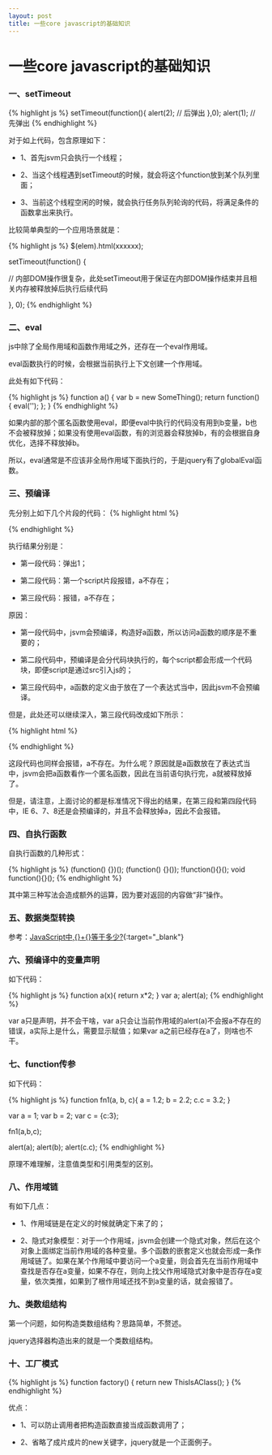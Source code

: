 ```yaml
---
layout: post
title: 一些core javascript的基础知识
---
```


# 一些core javascript的基础知识

### 一、setTimeout

{% highlight js %}
setTimeout(function(){
   alert(2);                           // 后弹出
},0);
alert(1);                              // 先弹出
{% endhighlight %}

对于如上代码，包含原理如下：

* 1、首先jsvm只会执行一个线程；

* 2、当这个线程遇到setTimeout的时候，就会将这个function放到某个队列里面；

* 3、当前这个线程空闲的时候，就会执行任务队列轮询的代码，将满足条件的函数拿出来执行。

比较简单典型的一个应用场景就是：

{% highlight js %}
$(elem).html(xxxxxx);

setTimeout(function() {

  // 内部DOM操作很复杂，此处setTimeout用于保证在内部DOM操作结束并且相关内存被释放掉后执行后续代码

}, 0);
{% endhighlight %}

### 二、eval
js中除了全局作用域和函数作用域之外，还存在一个eval作用域。

eval函数执行的时候，会根据当前执行上下文创建一个作用域。

此处有如下代码：

{% highlight js %}
function a() {
  var b = new SomeThing();
  return function() {
    eval('');
  };
}
{% endhighlight %}

如果内部的那个匿名函数使用eval，即便eval中执行的代码没有用到b变量，b也不会被释放掉；如果没有使用eval函数，有的浏览器会释放掉b，有的会根据自身优化，选择不释放掉b。

所以，eval通常是不应该非全局作用域下面执行的，于是jquery有了globalEval函数。

### 三、预编译

先分别上如下几个片段的代码：
{% highlight html %}
<!-- 第一段代码开始 -->
<html>
<head>
<script>
a();
function a(){
  alert(1);
}
</script>
</head>
<body></body>
</html>
<!-- 第一段代码结束 -->
<!-- 第二段代码开始 -->
<html>
<head>
<script>
a();
</script>

<script>
function a(){
  alert(1);
}
</script>
</head>
<body></body>
</html>
<!-- 第二段代码结束 -->
<!-- 第三段代码开始 -->
<html>
<head>
<script>
a();
var b = function a(){
  alert(1);
}
</script>
</head>
<body></body>
</html>
<!-- 第三段代码结束 -->
{% endhighlight %}

执行结果分别是：

* 第一段代码：弹出1；

* 第二段代码：第一个script片段报错，a不存在；

* 第三段代码：报错，a不存在；

原因：

* 第一段代码中，jsvm会预编译，构造好a函数，所以访问a函数的顺序是不重要的；

* 第二段代码中，预编译是会分代码块执行的，每个script都会形成一个代码块，即便script是通过src引入js的；

* 第三段代码中，a函数的定义由于放在了一个表达式当中，因此jsvm不会预编译。

但是，此处还可以继续深入，第三段代码改成如下所示：

{% highlight html %}
<html>
<head>
<script>
var b = function a(){
  alert(1);
}
a();
</script>
</head>
<body></body>
</html>
{% endhighlight %}

这段代码也同样会报错，a不存在。为什么呢？原因就是a函数放在了表达式当中，jsvm会把a函数看作一个匿名函数，因此在当前语句执行完，a就被释放掉了。

但是，请注意，上面讨论的都是标准情况下得出的结果，在第三段和第四段代码中，IE 6、7、8还是会预编译的，并且不会释放掉a，因此不会报错。

### 四、自执行函数

自执行函数的几种形式：

{% highlight js %}
(function() {})();
(function() {}());
!function(){}();
void function(){}();
{% endhighlight %}

其中第三种写法会造成额外的运算，因为要对返回的内容做“非”操作。

### 五、数据类型转换

参考：[JavaScript中,{}+{}等于多少?](http://justjavac.com/javascript/2012/12/20/object-plus-object.html){:target="_blank"}

### 六、预编译中的变量声明

如下代码：

{% highlight js %}
function a(x){
  return x*2;
}
var a;
alert(a);
{% endhighlight %}

var a只是声明，并不会干啥，var a只会让当前作用域的alert(a)不会报a不存在的错误，a实际上是什么，需要显示赋值；如果var a之前已经存在a了，则啥也不干。

### 七、function传参

如下代码：

{% highlight js %}
function fn1(a, b, c){
   a = 1.2;
   b = 2.2;
   c.c = 3.2;
}

var a = 1;
var b = 2;
var c = {c:3};

fn1(a,b,c);

alert(a);
alert(b);
alert(c.c);
{% endhighlight %}

原理不难理解，注意值类型和引用类型的区别。

### 八、作用域链

有如下几点：

* 1、作用域链是在定义的时候就确定下来了的；

* 2、隐式对象模型：对于一个作用域，jsvm会创建一个隐式对象，然后在这个对象上面绑定当前作用域的各种变量。多个函数的嵌套定义也就会形成一条作用域链了。如果在某个作用域中要访问一个a变量，则会首先在当前作用域中查找是否存在a变量，如果不存在，则向上找父作用域隐式对象中是否存在a变量，依次类推，如果到了根作用域还找不到a变量的话，就会报错了。

### 九、类数组结构

第一个问题，如何构造类数组结构？思路简单，不赘述。

jquery选择器构造出来的就是一个类数组结构。

### 十、工厂模式

{% highlight js %}
function factory() {
  return new ThisIsAClass();
}
{% endhighlight %}

优点：

* 1、可以防止调用者把构造函数直接当成函数调用了；

* 2、省略了成片成片的new关键字，jquery就是一个正面例子。
